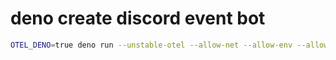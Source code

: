 # deno create discord event bot

```sh
OTEL_DENO=true deno run --unstable-otel --allow-net --allow-env --allow-read --unstable-cron main.ts
```
